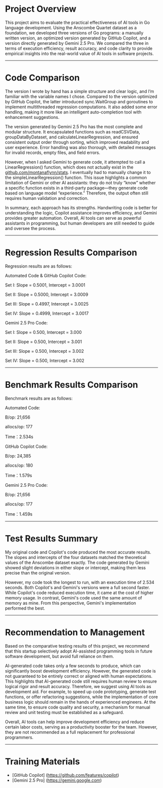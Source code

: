 # Project Overview
This project aims to evaluate the practical effectiveness of AI tools in Go language development. Using the Anscombe Quartet dataset as a foundation, we developed three versions of Go programs: a manually written version, an optimized version generated by GitHub Copilot, and a version directly generated by Gemini 2.5 Pro. We compared the three in terms of execution efficiency, result accuracy, and code clarity to provide empirical insights into the real-world value of AI tools in software projects.

---

# Code Comparison
The version I wrote by hand has a simple structure and clear logic, and I’m familiar with the variable names I chose. Compared to the version optimized by GitHub Copilot, the latter introduced sync.WaitGroup and goroutines to implement multithreaded regression computations. It also added some error handling, making it more like an intelligent auto-completion tool with enhancement suggestions.

The version generated by Gemini 2.5 Pro has the most complete and modular structure. It encapsulated functions such as readCSVData, groupDataByDataset, and calculateLinearRegression, and ensured consistent output order through sorting, which improved readability and user experience. Error handling was also thorough, with detailed messages for invalid records, empty files, and field errors.

However, when I asked Gemini to generate code, it attempted to call a LinearRegression() function, which does not actually exist in the [github.com/montanaflynn/stats](https://github.com/montanaflynn/stats). I eventually had to manually change it to the simpleLinearRegression() function. This issue highlights a common limitation of Gemini or other AI assistants: they do not truly “know” whether a specific function exists in a third-party package—they generate code based on language model “experience.” Therefore, the output often still requires human validation and correction.

In summary, each approach has its strengths. Handwriting code is better for understanding the logic, Copilot assistance improves efficiency, and Gemini provides greater automation. Overall, AI tools can serve as powerful assistants in programming, but human developers are still needed to guide and oversee the process.

---

# Regression Results Comparison
Regression results are as follows:

Automated Code & GitHub Copilot Code:

Set I: Slope = 0.5001, Intercept = 3.0001

Set II: Slope = 0.5000, Intercept = 3.0009

Set III: Slope = 0.4997, Intercept = 3.0025

Set IV: Slope = 0.4999, Intercept = 3.0017


Gemini 2.5 Pro Code:

Set I: Slope = 0.500, Intercept = 3.000

Set II: Slope = 0.500, Intercept = 3.001

Set III: Slope = 0.500, Intercept = 3.002

Set IV: Slope = 0.500, Intercept = 3.002

---

# Benchmark Results Comparison
Benchmark results are as follows:

Automated Code:

B/op: 21,656

allocs/op: 177

Time：2.534s


GitHub Copilot Code:

B/op: 24,385

allocs/op: 180

Time：1.579s


Gemini 2.5 Pro Code:

B/op: 21,656

allocs/op: 177

Time：1.459s

---

# Test Results Summary

My original code and Copilot's code produced the most accurate results. The slopes and intercepts of the four datasets matched the theoretical values of the Anscombe dataset exactly. The code generated by Gemini showed slight deviations in either slope or intercept, making them less precise than the original version.

However, my code took the longest to run, with an execution time of 2.534 seconds. Both Copilot's and Gemini's versions were a full second faster. While Copilot's code reduced execution time, it came at the cost of higher memory usage. In contrast, Gemini's code used the same amount of memory as mine. From this perspective, Gemini's implementation performed the best.

---

# Recommendation to Management
Based on the comparative testing results of this project, we recommend that this startup selectively adopt AI-assisted programming tools in future software development, but avoid full reliance on them.

AI-generated code takes only a few seconds to produce, which can significantly boost development efficiency. However, the generated code is not guaranteed to be entirely correct or aligned with human expectations. This highlights that AI-generated code still requires human review to ensure logical rigor and result accuracy.
Therefore, we suggest using AI tools as development aid. For example, to speed up code prototyping, generate test functions, or offer refactoring suggestions, while the implementation of core business logic should remain in the hands of experienced engineers. At the same time, to ensure code quality and security, a mechanism for manual review and unit testing must be established as a safeguard.

Overall, AI tools can help improve development efficiency and reduce certain labor costs, serving as a productivity booster for the team. However, they are not recommended as a full replacement for professional programmers.

---

# Training Materials

- [GitHub Copilot] (https://github.com/features/copilot)
- [Gemini 2.5 Pro] (https://gemini.google.com)

